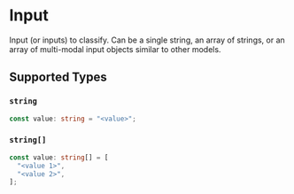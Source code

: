 # Input

Input (or inputs) to classify. Can be a single string, an array of strings, or an array of multi-modal input objects similar to other models.


## Supported Types

### `string`

```typescript
const value: string = "<value>";
```

### `string[]`

```typescript
const value: string[] = [
  "<value 1>",
  "<value 2>",
];
```

